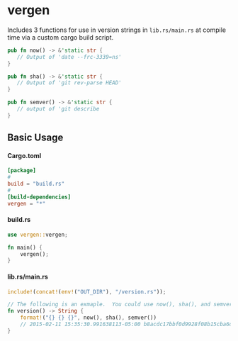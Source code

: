 # vergen
Includes 3 functions for use in version strings in ```lib.rs/main.rs``` at compile time via a custom cargo build script.

```rust
pub fn now() -> &'static str {
   // Output of 'date --frc-3339=ns'
}

pub fn sha() -> &'static str {
   // Output of 'git rev-parse HEAD'
}

pub fn semver() -> &'static str {
   // output of 'git describe
}
```

## Basic Usage
#### Cargo.toml
```toml
[package]
#
build = "build.rs"
#
[build-dependencies]
vergen = "*"
```
#### build.rs
```rust
use vergen::vergen;

fn main() {
    vergen();
}
```
#### lib.rs/main.rs
```rust
include!(concat!(env!("OUT_DIR"), "/version.rs"));

// The following is an exmaple.  You could use now(), sha(), and semver() however you want.
fn version() -> String {
    format!("{} {} {}", now(), sha(), semver())
    // 2015-02-11 15:35:30.991638113-05:00 b8acdc17bbf0d9928f08b15cba6d3b659770a624 rh v0.0.1-pre-21-gb8acdc1
}
```
